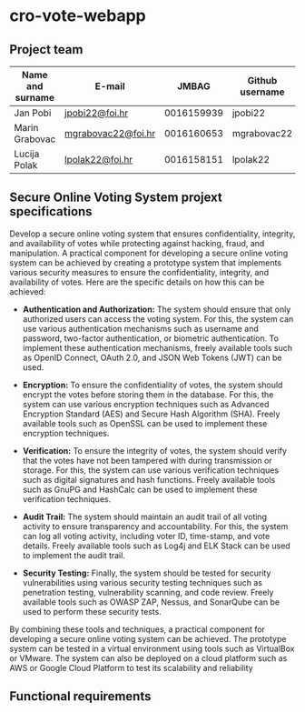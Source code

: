 # cro-vote-webapp


## Project team

Name and surname | E-mail | JMBAG | Github username
------------  | ------------------- | ----- | ---------------------
Jan Pobi | jpobi22@foi.hr | 0016159939 | jpobi22
Marin Grabovac | mgrabovac22@foi.hr | 0016160653 | mgrabovac22
Lucija Polak | lpolak22@foi.hr | 0016158151 | lpolak22

## Secure Online Voting System projext specifications

Develop a secure online voting system that ensures confidentiality, integrity, and availability of votes while protecting against hacking, fraud, and manipulation.
A practical component for developing a secure online voting system can be achieved by creating a prototype system that implements various security measures to ensure the
confidentiality, integrity, and availability of votes. Here are the specific details on how this can be achieved:

- **Authentication and Authorization:** The system should ensure that only authorized users can access the voting system. For this, the system can use various authentication mechanisms such as username and password, two-factor authentication, or biometric authentication. To implement these authentication mechanisms, freely available tools such as OpenID Connect, OAuth 2.0, and JSON Web Tokens (JWT) can be used.

- **Encryption:** To ensure the confidentiality of votes, the system should encrypt the votes before storing them in the database. For this, the system can use various encryption techniques such as Advanced Encryption Standard (AES) and Secure Hash Algorithm (SHA). Freely available tools such as OpenSSL can be used to implement these encryption techniques.

- **Verification:** To ensure the integrity of votes, the system should verify that the votes have not been tampered with during transmission or storage. For this, the system can use various verification techniques such as digital signatures and hash functions. Freely available tools such as GnuPG and HashCalc can be used to implement these verification techniques.

- **Audit Trail:** The system should maintain an audit trail of all voting activity to ensure transparency and accountability. For this, the system can log all voting activity, including voter ID, time-stamp, and vote details. Freely available tools such as Log4j and ELK Stack can be used to implement the audit trail.

- **Security Testing:** Finally, the system should be tested for security vulnerabilities using various security testing techniques such as penetration testing, vulnerability scanning, and code review. Freely available tools such as OWASP ZAP, Nessus, and SonarQube can be used to perform these security tests.

By combining these tools and techniques, a practical component for developing a secure online voting system can be achieved. The prototype system can be tested in a virtual environment using tools such as VirtualBox or VMware. The system can also be deployed on a cloud platform such as AWS or Google Cloud Platform to test its scalability and reliability

## Functional requirements
